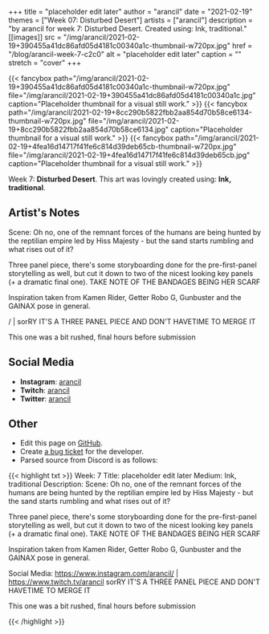+++
title =       "placeholder edit later"
author =      "arancil"
date =        "2021-02-19"
themes =      ["Week 07: Disturbed Desert"]
artists =     ["arancil"]
description = "by arancil for week 7: Disturbed Desert. Created using: Ink, traditional."
[[images]]
      src = "/img/arancil/2021-02-19+390455a41dc86afd05d4181c00340a1c-thumbnail-w720px.jpg"
      href = "/blog/arancil-week-7-c2c0"
      alt = "placeholder edit later"
      caption = ""
      stretch = "cover"
+++

{{< fancybox path="/img/arancil/2021-02-19+390455a41dc86afd05d4181c00340a1c-thumbnail-w720px.jpg" file="/img/arancil/2021-02-19+390455a41dc86afd05d4181c00340a1c.jpg" caption="Placeholder thumbnail for a visual still work." >}}
{{< fancybox path="/img/arancil/2021-02-19+8cc290b5822fbb2aa854d70b58ce6134-thumbnail-w720px.jpg" file="/img/arancil/2021-02-19+8cc290b5822fbb2aa854d70b58ce6134.jpg" caption="Placeholder thumbnail for a visual still work." >}}
{{< fancybox path="/img/arancil/2021-02-19+4fea16d14717f41fe6c814d39deb65cb-thumbnail-w720px.jpg" file="/img/arancil/2021-02-19+4fea16d14717f41fe6c814d39deb65cb.jpg" caption="Placeholder thumbnail for a visual still work." >}}


Week 7: **Disturbed Desert**. This art was lovingly created using: **Ink, traditional**.

## Artist's Notes

Scene: Oh no, one of the remnant forces of the humans are being hunted by the reptilian empire led by Hiss Majesty - but the sand starts rumbling and what rises out of it?

Three panel piece, there's some storyboarding done for the pre-first-panel storytelling as well, but cut it down to two of the nicest looking key panels (+ a dramatic final one). TAKE NOTE OF THE BANDAGES BEING HER SCARF

Inspiration taken from Kamen Rider, Getter Robo G, Gunbuster and the GAINAX pose in general.

/ | 
sorRY IT'S A THREE PANEL PIECE AND DON'T HAVETIME TO MERGE IT

This one was a bit rushed, final hours before submission

## Social Media

- **Instagram**: <a href='https://instagram.com/arancil' target='_blank'>arancil</a>
- **Twitch**: <a href='https://twitch.tv/arancil' target='_blank'>arancil</a>
- **Twitter**: <a href='https://twitter.com/arancil' target='_blank'>arancil</a>

## Other

- Edit this page on [GitHub](https://github.com/teaminkling/web-refresh/edit/main/content/blog/arancil-week-7-c2c0.md).
- Create [a bug ticket](https://github.com/teaminkling/web-refresh/issues/new?assignees=&labels=bug&template=problem-report.md&title=) for the developer.
- Parsed source from Discord is as follows:

{{< highlight txt >}}
Week: 7
Title: placeholder edit later
Medium: Ink, traditional
Description: Scene: Oh no, one of the remnant forces of the humans are being hunted by the reptilian empire led by Hiss Majesty - but the sand starts rumbling and what rises out of it?

Three panel piece, there's some storyboarding done for the pre-first-panel storytelling as well, but cut it down to two of the nicest looking key panels (+ a dramatic final one). TAKE NOTE OF THE BANDAGES BEING HER SCARF

Inspiration taken from Kamen Rider, Getter Robo G, Gunbuster and the GAINAX pose in general.

Social Media: https://www.instagram.com/arancil/ | https://www.twitch.tv/arancil
sorRY IT'S A THREE PANEL PIECE AND DON'T HAVETIME TO MERGE IT

This one was a bit rushed, final hours before submission 

{{< /highlight >}}